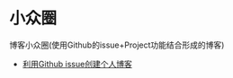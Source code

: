 # 小众圈
博客小众圈(使用Github的issue+Project功能结合形成的博客)
- [利用Github issue创建个人博客](https://github.com/lizhuwen/xiaozhongquan/issues/2)
